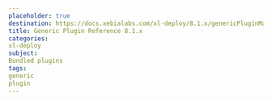 ```yaml
---
placeholder: true
destination: https://docs.xebialabs.com/xl-deploy/8.1.x/genericPluginManual.html
title: Generic Plugin Reference 8.1.x
categories:
xl-deploy
subject:
Bundled plugins
tags:
generic
plugin
---
```


